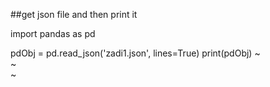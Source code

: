 ##get json file and then print it 


import pandas as pd

pdObj = pd.read_json('zadi1.json', lines=True)
print(pdObj)
~                                                                               
~                                                                               
~       